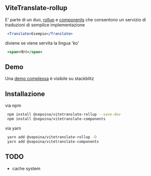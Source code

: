 ## ViteTranslate-rollup
E' parte di un duo, [rollup](https://github.com/sepoina/vitetranslate-rollup) e [components](https://github.com/sepoina/vitetranslate-components) che consentono un servizio di traduzioni di semplice implementazione

```jsx
 <Translate>Esempio</Translate>
```

diviene se viene servita la lingua 'ko'
```jsx
 <span>예시</span>
```

## Demo
Una [demo complessa](https://stackblitz.com/edit/vitejs-vite-reqsax?file=README.md) è visibile su stackblitz 

## Installazione

via npm
```bash
 npm install @sepoina/vitetranslate-rollup --save-dev
 npm install @sepoina/vitetranslate-components 
```
via yarn
```bash
 yarn add @sepoina/vitetranslate-rollup -D
 yarn add @sepoina/vitetranslate-components
```

## TODO
- cache system
